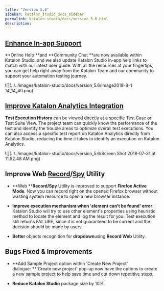 ```yaml
---
title: "Version 5.6" 
sidebar: katalon_studio_docs_sidebar
permalink: katalon-studio/docs/version_5.6.html 
description: 
---
```

[Enhance In-app Support](/display/KD/Katalon+Help)
--------------------------------------------------

**Online Help **and **Community Chat **are now available within Katalon Studio, and we also update Katalon Studio in-app help links to match with our latest user guide. With all the resources at your fingertips, you can get help right away from the Katalon Team and our community to support your automation testing journey.

![](../../images/katalon-studio/docs/version_5.6/image2018-8-1 14_14_40.png)

[Improve Katalon Analytics Integration](/display/KD/Katalon+Analytics+%28Beta%29+Integration)
---------------------------------------------------------------------------------------------

**Test Execution History** can be viewed directly at a specific Test Case or Test Suite View. The project team can quickly know the performance of the test and identify the trouble areas to optimize overall test executions. You can also access a specific test report on Katalon Analytics directly from Katalon Studio, reducing the time it takes to identify an execution on Katalon Analytics.

![](../../images/katalon-studio/docs/version_5.6/Screen Shot 2018-07-31 at 11.52.48 AM.png)

Improve Web [Record](/pages/viewpage.action?pageId=13699399)/[Spy](/pages/viewpage.action?pageId=5117668) Utility 
------------------------------------------------------------------------------------------------------------------

*   **Web ****Record/Spy** Utility is improved to support **Firefox Active Mode**. Now you can record right on the opened Firefox browser without wasting system resource to open a new browser instance. 
*   **Improve execution mechanism when 'element can't be found' error**: Katalon Studio will try to use other element's properties using heuristic method to locate the element and log the result for you. Test execution still returns FAILURE, since it is not guaranteed to be correct and the decision should be made by users.
    
*   **Better** objects recognition for **dropdown**using **Record Web** Utility. 
    

Bugs Fixed & Improvements
-------------------------

*   **Add Sample Project option within 'Create New Project' dialogue: **'Create new project' pop-up now have the options to create a new sample project to help save time and cut down repetitive steps.
    
*   **Reduce Katalon Studio** package size by 10%